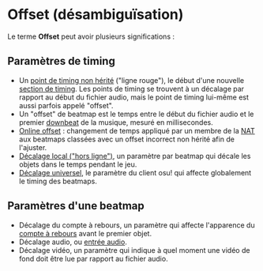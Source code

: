 # Offset (désambiguïsation)

Le terme **Offset** peut avoir plusieurs significations :

## Paramètres de timing

- Un [point de timing non hérité](/wiki/Client/Beatmap_editor/Timing#points-de-timing-non-hérités) ("ligne rouge"), le début d'une nouvelle [section de timing](/wiki/Beatmapping/Timing_section). Les points de timing se trouvent à un décalage par rapport au début du fichier audio, mais le point de timing lui-même est aussi parfois appelé "offset".
- Un "offset" de beatmap est le temps entre le début du fichier audio et le premier [downbeat](/wiki/Music_theory/Downbeat) de la musique, mesuré en millisecondes.
- [Online offset](/wiki/Beatmap/Online_offset) : changement de temps appliqué par un membre de la [NAT](/wiki/People/The_Team/Nomination_Assessment_Team) aux beatmaps classées avec un offset incorrect non hérité afin de l'ajuster.
- [Décalage local ("hors ligne")](/wiki/Glossary/Local_song_offset), un paramètre par beatmap qui décale les objets dans le temps pendant le jeu.
- [Décalage universel](/wiki/Client/Options/Universal_offset), le paramètre du client osu! qui affecte globalement le timing des beatmaps.

## Paramètres d'une beatmap

- Décalage du compte à rebours, un paramètre qui affecte l'apparence du [compte à rebours](/wiki/Beatmapping/Countdown) avant le premier objet.
- Décalage audio, ou [entrée audio](/wiki/Beatmapping/Lead-in).
- Décalage vidéo, un paramètre qui indique à quel moment une vidéo de fond doit être lue par rapport au fichier audio.
